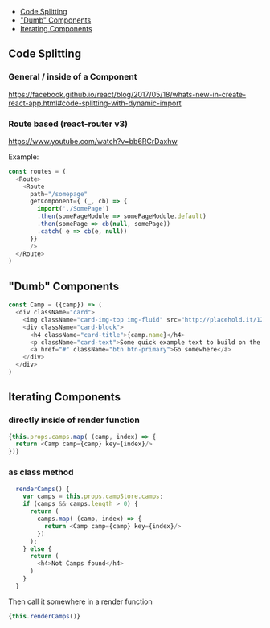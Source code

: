 - [Code Splitting](#code-splitting)
- ["Dumb" Components](#dumb-components)
- [Iterating Components](#iterating-components)

## Code Splitting

### General / inside of a Component

https://facebook.github.io/react/blog/2017/05/18/whats-new-in-create-react-app.html#code-splitting-with-dynamic-import

### Route based (react-router v3)

https://www.youtube.com/watch?v=bb6RCrDaxhw

Example:

```javascript
const routes = (
  <Route>
    <Route
      path="/somepage"
      getComponent={ (_, cb) => {
        import('./SomePage')
        .then(somePageModule => somePageModule.default)
        .then(somePage => cb(null, somePage))
        .catch( e => cb(e, null))
      }}
      />
  </Route>
)
```

## "Dumb" Components

```javascript
const Camp = ({camp}) => (
  <div className="card">
    <img className="card-img-top img-fluid" src="http://placehold.it/1200x150" alt="Card image cap" />
    <div className="card-block">
      <h4 className="card-title">{camp.name}</h4>
      <p className="card-text">Some quick example text to build on the card title and make up the bulk of the cards content.</p>
      <a href="#" className="btn btn-primary">Go somewhere</a>
    </div>
  </div>
)
```

## Iterating Components

### directly inside of render function

```javascript
{this.props.camps.map( (camp, index) => {
  return <Camp camp={camp} key={index}/>
})}
```

### as class method

```javascript
  renderCamps() {
    var camps = this.props.campStore.camps;
    if (camps && camps.length > 0) {
      return (
        camps.map( (camp, index) => {
          return <Camp camp={camp} key={index}/>
        })
      );
    } else {
      return (
        <h4>Not Camps found</h4>
      )
    }
  }
```

Then call it somewhere in a render function

```javascript
{this.renderCamps()}
```
